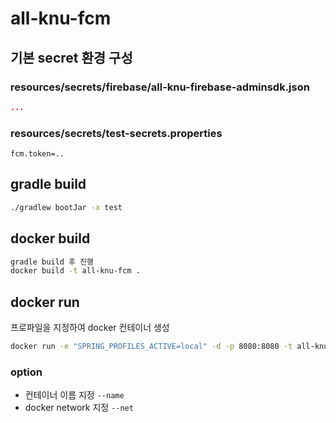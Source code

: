 # all-knu-fcm

## 기본 secret 환경 구성
### resources/secrets/firebase/all-knu-firebase-adminsdk.json
```json
...
```
### resources/secrets/test-secrets.properties
```properties
fcm.token=..
```

## gradle build
```bash
./gradlew bootJar -x test
```

## docker build
```bash
gradle build 후 진행
docker build -t all-knu-fcm .
```

## docker run
프로파일을 지정하여 docker 컨테이너 생성
```bash
docker run -e "SPRING_PROFILES_ACTIVE=local" -d -p 8080:8080 -t all-knu-fcm
```
### option
- 컨테이너 이름 지정 `--name`
- docker network 지정 `--net`

